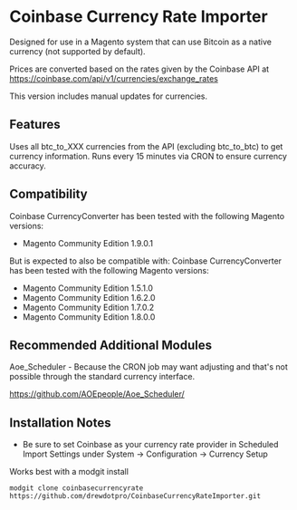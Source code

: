 # Coinbase Currency Rate Importer

Designed for use in a Magento system that can use Bitcoin as a native currency (not supported by default).

Prices are converted based on the rates given by the Coinbase API at
https://coinbase.com/api/v1/currencies/exchange_rates

This version includes manual updates for currencies.


Features
-------------
Uses all btc_to_XXX currencies from the API (excluding btc_to_btc) to get currency information.
Runs every 15 minutes via CRON to ensure currency accuracy.

Compatibility
-------------
Coinbase CurrencyConverter has been tested with the following Magento versions:
- Magento Community Edition 1.9.0.1

But is expected to also be compatible with:
Coinbase CurrencyConverter has been tested with the following Magento versions:
- Magento Community Edition 1.5.1.0
- Magento Community Edition 1.6.2.0
- Magento Community Edition 1.7.0.2
- Magento Community Edition 1.8.0.0

Recommended Additional Modules
-------------
Aoe_Scheduler - Because the CRON job may want adjusting and that's not possible through the standard currency interface.

https://github.com/AOEpeople/Aoe_Scheduler/

Installation Notes
-------------
* Be sure to set Coinbase as your currency rate provider in Scheduled Import Settings under System -> Configuration -> Currency Setup

Works best with a modgit install

```
modgit clone coinbasecurrencyrate https://github.com/drewdotpro/CoinbaseCurrencyRateImporter.git
```




